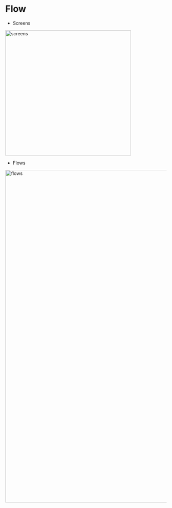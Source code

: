 # Flow

* Screens
<img width="392" alt="screens" src="https://user-images.githubusercontent.com/4906243/43846642-8335c826-9b37-11e8-974a-8268b6982c9f.png">

* Flows

<img width="1040" alt="flows" src="https://user-images.githubusercontent.com/4906243/43846764-ca92d560-9b37-11e8-95b2-29d701e82d63.png">
